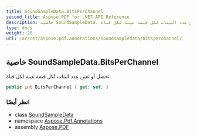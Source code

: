```yaml
---
title: SoundSampleData.BitsPerChannel
second_title: Aspose.PDF for .NET API Reference
description: خاصية SoundSampleData. تحصل أو تعين عدد البتات لكل قيمة عينة لكل قناة
type: docs
weight: 20
url: /ar/net/aspose.pdf.annotations/soundsampledata/bitsperchannel/
---
```

## خاصية SoundSampleData.BitsPerChannel

تحصل أو تعين عدد البتات لكل قيمة عينة لكل قناة.

```csharp
public int BitsPerChannel { get; set; }
```

### انظر أيضًا

* class [SoundSampleData](../)
* namespace [Aspose.Pdf.Annotations](../../../aspose.pdf.annotations/)
* assembly [Aspose.PDF](../../../)